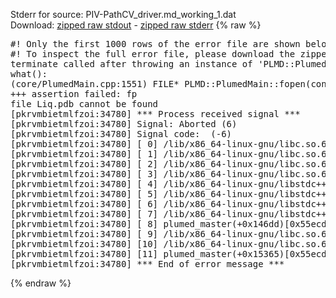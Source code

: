 Stderr for source:  PIV-PathCV_driver.md_working_1.dat   
Download: [zipped raw stdout](PIV-PathCV_driver.md_working_1.dat.plumed_master.stdout.txt.zip) - [zipped raw stderr](PIV-PathCV_driver.md_working_1.dat.plumed_master.stderr.txt.zip) 
{% raw %}
<pre>
#! Only the first 1000 rows of the error file are shown below
#! To inspect the full error file, please download the zipped raw stderr file above
terminate called after throwing an instance of 'PLMD::Plumed::ExceptionError'
what():
(core/PlumedMain.cpp:1551) FILE* PLMD::PlumedMain::fopen(const char*, const char*)
+++ assertion failed: fp
file Liq.pdb cannot be found
[pkrvmbietmlfzoi:34780] *** Process received signal ***
[pkrvmbietmlfzoi:34780] Signal: Aborted (6)
[pkrvmbietmlfzoi:34780] Signal code:  (-6)
[pkrvmbietmlfzoi:34780] [ 0] /lib/x86_64-linux-gnu/libc.so.6(+0x45330)[0x7f4fe5a45330]
[pkrvmbietmlfzoi:34780] [ 1] /lib/x86_64-linux-gnu/libc.so.6(pthread_kill+0x11c)[0x7f4fe5a9eb2c]
[pkrvmbietmlfzoi:34780] [ 2] /lib/x86_64-linux-gnu/libc.so.6(gsignal+0x1e)[0x7f4fe5a4527e]
[pkrvmbietmlfzoi:34780] [ 3] /lib/x86_64-linux-gnu/libc.so.6(abort+0xdf)[0x7f4fe5a288ff]
[pkrvmbietmlfzoi:34780] [ 4] /lib/x86_64-linux-gnu/libstdc++.so.6(+0xa5ff5)[0x7f4fe5ea5ff5]
[pkrvmbietmlfzoi:34780] [ 5] /lib/x86_64-linux-gnu/libstdc++.so.6(+0xbb0da)[0x7f4fe5ebb0da]
[pkrvmbietmlfzoi:34780] [ 6] /lib/x86_64-linux-gnu/libstdc++.so.6(_ZSt10unexpectedv+0x0)[0x7f4fe5ea5a55]
[pkrvmbietmlfzoi:34780] [ 7] /lib/x86_64-linux-gnu/libstdc++.so.6(+0xa5a6f)[0x7f4fe5ea5a6f]
[pkrvmbietmlfzoi:34780] [ 8] plumed_master(+0x146dd)[0x55ecdffaf6dd]
[pkrvmbietmlfzoi:34780] [ 9] /lib/x86_64-linux-gnu/libc.so.6(+0x2a1ca)[0x7f4fe5a2a1ca]
[pkrvmbietmlfzoi:34780] [10] /lib/x86_64-linux-gnu/libc.so.6(__libc_start_main+0x8b)[0x7f4fe5a2a28b]
[pkrvmbietmlfzoi:34780] [11] plumed_master(+0x15365)[0x55ecdffb0365]
[pkrvmbietmlfzoi:34780] *** End of error message ***
</pre>
{% endraw %}
